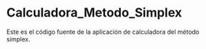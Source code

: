 # Calculadora_Metodo_Simplex
Este es el código fuente de la aplicación de calculadora del método simplex. 
